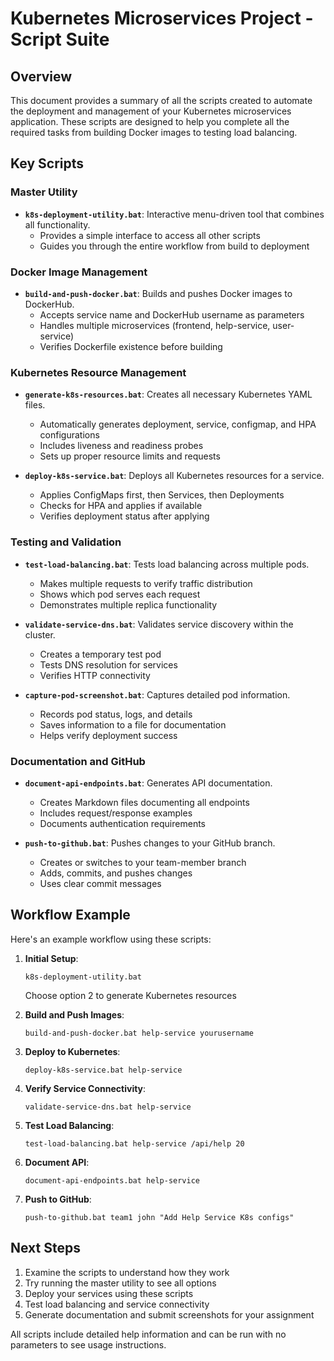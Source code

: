 # Kubernetes Microservices Project - Script Suite

## Overview

This document provides a summary of all the scripts created to automate the deployment and management of your Kubernetes microservices application. These scripts are designed to help you complete all the required tasks from building Docker images to testing load balancing.

## Key Scripts

### Master Utility

- **`k8s-deployment-utility.bat`**: Interactive menu-driven tool that combines all functionality.
  - Provides a simple interface to access all other scripts
  - Guides you through the entire workflow from build to deployment

### Docker Image Management

- **`build-and-push-docker.bat`**: Builds and pushes Docker images to DockerHub.
  - Accepts service name and DockerHub username as parameters
  - Handles multiple microservices (frontend, help-service, user-service)
  - Verifies Dockerfile existence before building

### Kubernetes Resource Management

- **`generate-k8s-resources.bat`**: Creates all necessary Kubernetes YAML files.
  - Automatically generates deployment, service, configmap, and HPA configurations
  - Includes liveness and readiness probes
  - Sets up proper resource limits and requests

- **`deploy-k8s-service.bat`**: Deploys all Kubernetes resources for a service.
  - Applies ConfigMaps first, then Services, then Deployments
  - Checks for HPA and applies if available
  - Verifies deployment status after applying

### Testing and Validation

- **`test-load-balancing.bat`**: Tests load balancing across multiple pods.
  - Makes multiple requests to verify traffic distribution
  - Shows which pod serves each request
  - Demonstrates multiple replica functionality

- **`validate-service-dns.bat`**: Validates service discovery within the cluster.
  - Creates a temporary test pod
  - Tests DNS resolution for services
  - Verifies HTTP connectivity

- **`capture-pod-screenshot.bat`**: Captures detailed pod information.
  - Records pod status, logs, and details
  - Saves information to a file for documentation
  - Helps verify deployment success

### Documentation and GitHub

- **`document-api-endpoints.bat`**: Generates API documentation.
  - Creates Markdown files documenting all endpoints
  - Includes request/response examples
  - Documents authentication requirements

- **`push-to-github.bat`**: Pushes changes to your GitHub branch.
  - Creates or switches to your team-member branch
  - Adds, commits, and pushes changes
  - Uses clear commit messages

## Workflow Example

Here's an example workflow using these scripts:

1. **Initial Setup**: 
   ```
   k8s-deployment-utility.bat
   ```
   Choose option 2 to generate Kubernetes resources

2. **Build and Push Images**:
   ```
   build-and-push-docker.bat help-service yourusername
   ```

3. **Deploy to Kubernetes**:
   ```
   deploy-k8s-service.bat help-service
   ```

4. **Verify Service Connectivity**:
   ```
   validate-service-dns.bat help-service
   ```

5. **Test Load Balancing**:
   ```
   test-load-balancing.bat help-service /api/help 20
   ```

6. **Document API**:
   ```
   document-api-endpoints.bat help-service
   ```

7. **Push to GitHub**:
   ```
   push-to-github.bat team1 john "Add Help Service K8s configs"
   ```

## Next Steps

1. Examine the scripts to understand how they work
2. Try running the master utility to see all options
3. Deploy your services using these scripts
4. Test load balancing and service connectivity
5. Generate documentation and submit screenshots for your assignment

All scripts include detailed help information and can be run with no parameters to see usage instructions.
